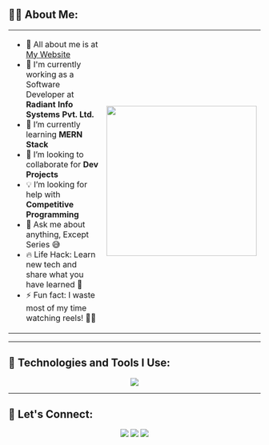 ## 🧑‍💻 About Me:

<table>
  <tr>
    <td>
      <ul>
        <li>📌 All about me is at <a href="https://kirangn24.github.io/Portfolio/">My Website</a></li>
        <li>🔭 I'm currently working as a Software Developer at <strong>Radiant Info Systems Pvt. Ltd.</strong></li>
        <li>🌱 I’m currently learning <strong>MERN Stack</strong></li>
        <li>🤝 I’m looking to collaborate for <strong>Dev Projects</strong></li>
        <li>💡 I’m looking for help with <strong>Competitive Programming</strong></li>
        <li>💬 Ask me about anything, Except Series 😅</li>
        <li>🔥 Life Hack: Learn new tech and share what you have learned 🎉</li>
        <li>⚡ Fun fact: I waste most of my time watching reels! 🎥😂</li>
      </ul>
    </td>
    <td>
      <img src="https://github.com/user-attachments/assets/47668240-7f3c-4480-b3aa-9ecd6395385f" width="300px">
    </td>
  </tr>
</table>

---

## 🚀 Technologies and Tools I Use:

<p align="center">
  <img src="https://skillicons.dev/icons?i=java,spring,mysql,hibernate,html,css,js,bootstrap,jquery,git,linux" />
</p>

---

## 🔗 Let's Connect:
<p align="center">
  <a href="linkedin.com/in/kiran-g-n-1771a1220"><img src="https://img.shields.io/badge/LinkedIn-blue?style=for-the-badge&logo=linkedin"></a>
  <a href="https://github.com/kirangn24"><img src="https://img.shields.io/badge/GitHub-black?style=for-the-badge&logo=github"></a>
  <a href="mailto:kirangn2406@gmail.com"><img src="https://img.shields.io/badge/Email-red?style=for-the-badge&logo=gmail"></a>
</p>
